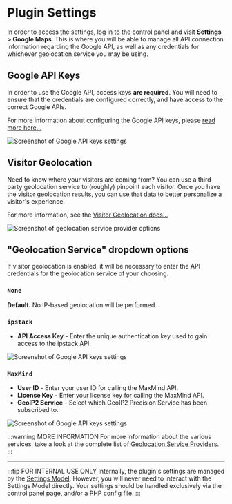 # Plugin Settings

In order to access the settings, log in to the control panel and visit **Settings > Google Maps**. This is where you will be able to manage all API connection information regarding the Google API, as well as any credentials for whichever geolocation service you may be using. 

## Google API Keys

In order to use the Google API, access keys **are required**. You will need to ensure that the credentials are configured correctly, and have access to the correct Google APIs.

For more information about configuring the Google API keys, please [read more here...](/getting-started/api-keys/)

<img :src="$withBase('/images/settings/google-api-keys.png')" alt="Screenshot of Google API keys settings">

## Visitor Geolocation

Need to know where your visitors are coming from? You can use a third-party geolocation service to (roughly) pinpoint each visitor. Once you have the visitor geolocation results, you can use that data to better personalize a visitor's experience.

For more information, see the [Visitor Geolocation docs...](/geolocation/)

<img :src="$withBase('/images/settings/visitor-geolocation.png')" alt="Screenshot of geolocation service provider options">

## "Geolocation Service" dropdown options

If visitor geolocation is enabled, it will be necessary to enter the API credentials for the geolocation service of your choosing.

### `None`

**Default.** No IP-based geolocation will be performed.

### `ipstack`

 - **API Access Key** - Enter the unique authentication key used to gain access to the ipstack API.

<img :src="$withBase('/images/settings/ipstack-api-configuration-settings.png')" alt="Screenshot of Google API keys settings">

### `MaxMind`

 - **User ID** - Enter your user ID for calling the MaxMind API.
 - **License Key** - Enter your license key for calling the MaxMind API.
 - **GeoIP2 Service** - Select which GeoIP2 Precision Service has been subscribed to.

<img :src="$withBase('/images/settings/maxmind-api-configuration-settings.png')" alt="Screenshot of Google API keys settings">

:::warning MORE INFORMATION
For more information about the various services, take a look at the complete list of [Geolocation Service Providers](/geolocation/service-providers/).
:::

---

:::tip FOR INTERNAL USE ONLY
Internally, the plugin's settings are managed by the [Settings Model](/models/settings-model/). However, you will never need to interact with the Settings Model directly. Your settings should be handled exclusively via the control panel page, and/or a PHP config file.
:::
